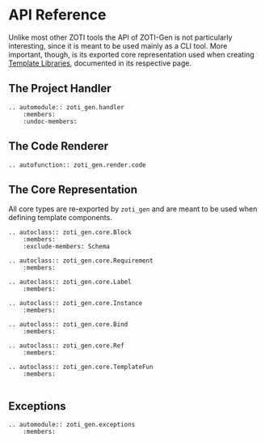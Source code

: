 # API Reference

Unlike most other ZOTI tools the API of ZOTI-Gen is not particularly
interesting, since it is meant to be used mainly as a CLI tool. More
important, though, is its exported core representation used when
creating [Template Libraries](template-libs), documented in its
respective page.

## The Project Handler

```{eval-rst}
.. automodule:: zoti_gen.handler
	:members:
	:undoc-members:
```

## The Code Renderer

```{eval-rst}
.. autofunction:: zoti_gen.render.code
```

## The Core Representation

All core types are re-exported by `zoti_gen` and are meant to be used
when defining template components.

```{eval-rst}
.. autoclass:: zoti_gen.core.Block
	:members:	
	:exclude-members: Schema

.. autoclass:: zoti_gen.core.Requirement
	:members:	

.. autoclass:: zoti_gen.core.Label
	:members:	

.. autoclass:: zoti_gen.core.Instance
	:members:	

.. autoclass:: zoti_gen.core.Bind
	:members:	

.. autoclass:: zoti_gen.core.Ref
	:members:	

.. autoclass:: zoti_gen.core.TemplateFun
	:members:
	
```


## Exceptions

```{eval-rst}
.. automodule:: zoti_gen.exceptions
	:members:
```
